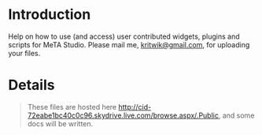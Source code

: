 # Introduction #

Help on how to use (and access) user contributed widgets, plugins and scripts for MeTA Studio. Please mail me, kritwik@gmail.com, for uploading your files.


# Details #

> These files are hosted here http://cid-72eabe1bc40c0c96.skydrive.live.com/browse.aspx/.Public, and some docs will be written.